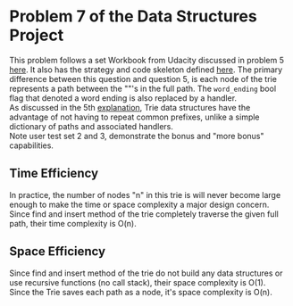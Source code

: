 # Problem 7 of the Data Structures Project
This problem follows a set Workbook from Udacity discussed in problem 5 [here](explanation_5.md). It also has the 
strategy and code skeleton defined [here](https://learn.udacity.com/nanodegrees/nd256/parts/cd1887/lessons/032713d7-07e0-468f-8393-7b34bf2899e7/concepts/93275178-63ff-4666-88a3-e66e6e29eb2f). 
The primary difference between this question and question 5, is each node of the trie represents a path between the 
"\"'s in the full path. The `word_ending` bool flag that denoted a word ending is also replaced by a handler.   
As discussed in the 5th [explanation](explanation_5.md), Trie data structures have the advantage of not having to repeat 
common prefixes, unlike a simple dictionary of paths and associated handlers.   
Note user test set 2 and 3, demonstrate the bonus and "more bonus" capabilities.

## Time Efficiency
In practice, the number of nodes "n" in this trie is will never become large enough to make the time or space complexity 
a major design concern.   
Since find and insert method of the trie completely traverse the given full path, their time complexity is O(n). 

## Space Efficiency
Since find and insert method of the trie do not build any data structures or use recursive functions (no call stack), 
their space complexity is O(1).   
Since the Trie saves each path as a node, it's space complexity is O(n).  
